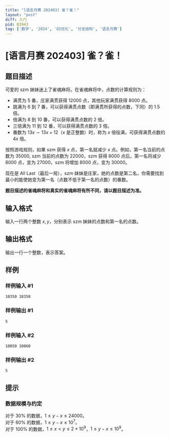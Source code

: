 ```yaml
---
title: "[语言月赛 202403] 雀？雀！"
layout: "post"
diff: 入门
pid: B3943
tag: ['数学', '2024', 'O2优化', '分支结构', '语言月赛']
---
```

# [语言月赛 202403] 雀？雀！
## 题目描述

可爱的 szm 妹妹迷上了雀魂麻将。在雀魂麻将中，点数的计算规则为：

* 满贯为 $5$ 番，庄家满贯获得 $12000$ 点，其他玩家满贯获得 $8000$ 点。
* 跳满为 $6$ 到 $7$ 番，可以获得满贯点数（即满贯所获得的点数，下同）的 $1.5$ 倍。
* 倍满为 $8$ 到 $10$ 番，可以获得满贯点数的 $2$ 倍。
* 三倍满为 $11$ 到 $12$ 番，可以获得满贯点数的 $3$ 倍。
* 番数为 $13x\sim 13x+12$（$x$ 是正整数）时，称为 $x$ 倍役满，可获得满贯点数的 $4x$ 倍。

按照游戏规则，如果 szm 获得 $x$ 点，第一名就减少 $x$ 点。例如，第一名当前的点数为 $35000$, szm 当前的点数为 $22000$，szm 获得 $8000$ 点后，第一名将减少 $8000$ 点，变为 $27000$，szm 将增加 $8000$ 点，变为 $30000$。

现在是 All Last（最后一局），szm 妹妹是庄家，她的点数是第二名，你需要找到最小的能使她变为第一名（点数不低于第一名的点数）的番数。

**题目描述的雀魂麻将和真实的雀魂麻将有所不同，请以题目描述为准。**
## 输入格式

输入一行两个整数 $x,y$，分别表示 szm 妹妹的点数和第一名的点数。
## 输出格式

输出一行一个整数，表示答案。
## 样例

### 样例输入 #1
```
10350 18350

```
### 样例输出 #1
```
5

```
### 样例输入 #2
```
10050 10060

```
### 样例输出 #2
```
5

```
## 提示

### 数据规模与约定

对于 $30\%$ 的数据，$1 \leq y-x \leq 24000$。  
对于 $60\%$ 的数据，$1 \leq y-x \leq 10^7$。  
对于 $100\%$ 的数据，$1 \leq x < y \leq 2\times 10^9$，$1 \leq y-x \leq 10^9$。
